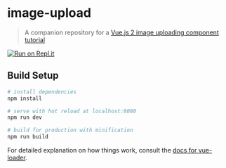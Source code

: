 # image-upload

> A companion repository for a [Vue.js 2 image uploading component tutorial](https://medium.com/free-code-camp/how-to-build-a-flexible-image-uploader-component-using-vue-js-2-0-5ee7fc77516)

[![Run on Repl.it](https://repl.it/badge/github/cathyhax/image-uploader)](https://repl.it/github/cathyhax/image-uploader)

## Build Setup

``` bash
# install dependencies
npm install

# serve with hot reload at localhost:8080
npm run dev

# build for production with minification
npm run build
```

For detailed explanation on how things work, consult the [docs for vue-loader](http://vuejs.github.io/vue-loader).
